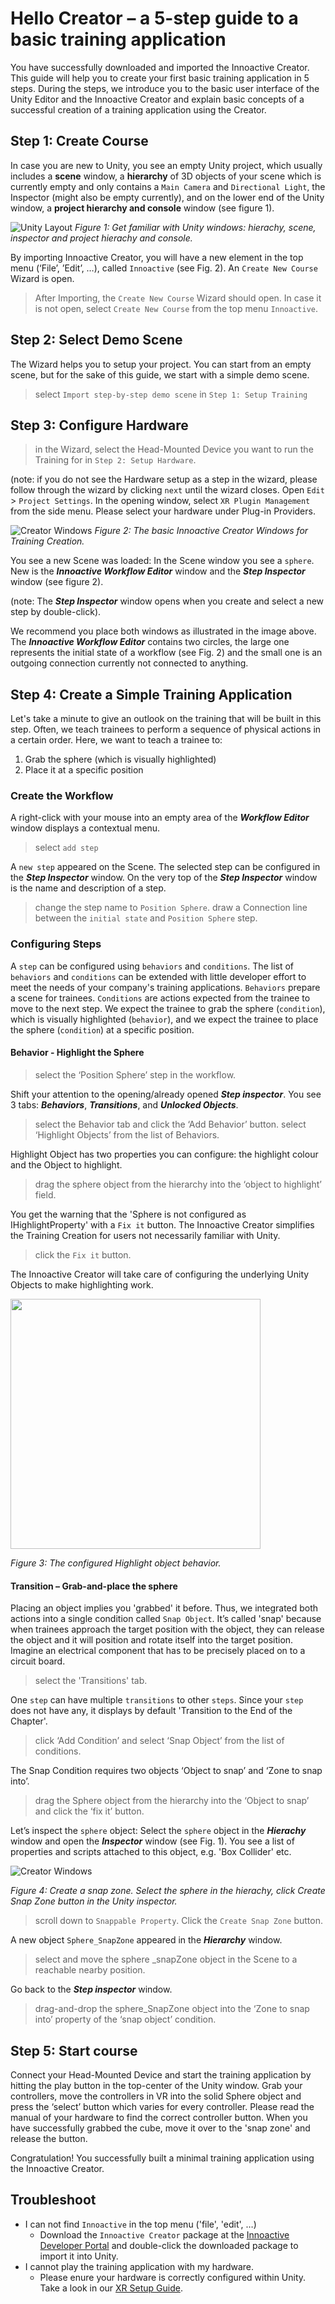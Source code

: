 # Hello Creator – a 5-step guide to a basic training application

You have successfully downloaded and imported the Innoactive Creator. This guide will help you to create your first basic training application in 5 steps. During the steps, we introduce you to the basic user interface of the Unity Editor and the Innoactive Creator and explain basic concepts of a successful creation of a training application using the Creator.

## Step 1: Create Course

In case you are new to Unity, you see an empty Unity project, which usually includes a **scene** window, a **hierarchy** of 3D objects of your scene which is currently empty and only contains a `Main Camera` and `Directional Light`, the Inspector (might also be empty currently), and on the lower end of the Unity window, a **project hierarchy and console** window (see figure 1).

![Unity Layout](../images/step-by-step-guides/unityWindows.jpg "Getting Familiar with Unity - The Unity Layout")
*Figure 1: Get familiar with Unity windows: hierachy, scene, inspector and project hierachy and console.*

By importing Innoactive Creator, you will have a new element in the top menu (‘File’, ’Edit’, …), called `Innoactive` (see Fig. 2). An `Create New Course` Wizard is open.

  > After Importing, the `Create New Course` Wizard should open. In case it is not open, select `Create New Course` from the top menu `Innoactive`.

## Step 2: Select Demo Scene

The Wizard helps you to setup your project. You can start from an empty scene, but for the sake of this guide, we start with a simple demo scene.

> select `Import step-by-step demo scene` in `Step 1: Setup Training`

## Step 3: Configure Hardware

> in the Wizard, select the Head-Mounted Device you want to run the Training for in `Step 2: Setup Hardware`.

(note: if you do not see the Hardware setup as a step in the wizard, please follow through the wizard by clicking `next` until the wizard closes. Open `Edit` > `Project Settings`. In the opening window, select `XR Plugin Management` from the side menu. Please select your hardware under Plug-in Providers.

![Creator Windows](../images/step-by-step-guides/creatorWindows.jpg "Getting Familiar with Unity - The Creator Layout")
*Figure 2: The basic Innoactive Creator Windows for Training Creation.*

You see a new Scene was loaded: In the Scene window you see a `sphere`. New is the ***Innoactive Workflow Editor*** window and the ***Step Inspector*** window (see figure 2). 

(note: The ***Step Inspector*** window opens when you create and select a new step by double-click). 

We recommend you place both windows as illustrated in the image above.
The ***Innoactive Workflow Editor*** contains two circles, the large one represents the initial state of a workflow (see Fig. 2) and the small one is an outgoing connection currently not connected to anything.

## Step 4: Create a Simple Training Application

Let's take a minute to give an outlook on the training that will be built in this step. Often, we teach trainees to perform a sequence of physical actions in a certain order. Here, we want to teach a trainee to:

1. Grab the sphere (which is visually highlighted)
2. Place it at a specific position

### Create the Workflow

A right-click with your mouse into an empty area of the ***Workflow Editor*** window displays a contextual menu.

> select `add step`

A `new step` appeared on the Scene. The selected step can be configured in the ***Step Inspector*** window. On the very top of the ***Step Inspector*** window is the name and description of a step.

> change the step name to `Position Sphere`.
> draw a Connection line between the `initial state` and `Position Sphere` step.

### Configuring Steps

A `step` can be configured using `behaviors` and `conditions`. The list of `behaviors` and `conditions` can be extended with little developer effort to meet the needs of your company's training applications. 
`Behaviors` prepare a scene for trainees. `Conditions` are actions expected from the trainee to move to the next step. We expect the trainee to grab the sphere (`condition`), which is visually highlighted (`behavior`), and we expect the trainee to place the sphere (`condition`) at a specific position.

#### Behavior - Highlight the Sphere

> select the ‘Position Sphere’ step in the workflow.

Shift your attention to the opening/already opened ***Step inspector***. You see 3 tabs: ***Behaviors***, ***Transitions***, and ***Unlocked Objects***.

> select the Behavior tab and click the ‘Add Behavior’ button.
> select ‘Highlight Objects’ from the list of Behaviors.

Highlight Object has two properties you can configure: the highlight colour and the Object to highlight.

> drag the sphere object from the hierarchy into the ‘object to highlight’ field.

You get the warning that the 'Sphere is not configured as IHighlightProperty' with a `Fix it` button. The Innoactive Creator simplifies the Training Creation for users not necessarily familiar with Unity.

> click the `Fix it` button.

The Innoactive Creator will take care of configuring the underlying Unity Objects to make highlighting work.

<img src="../images/step-by-step-guides/behavior.jpg" width="400">

 *Figure 3: The configured Highlight object behavior.*

#### Transition – Grab-and-place the sphere

Placing an object implies you 'grabbed' it before. Thus, we integrated both actions into a single condition called `Snap Object`. It’s called 'snap' because when trainees approach the target position with the object, they can release the object and it will position and rotate itself into the target position. Imagine an electrical component that has to be precisely placed on to a circuit board. 

> select the 'Transitions' tab.

One `step` can have multiple `transitions` to other `steps`. Since your `step` does not have any, it displays by default 'Transition to the End of the Chapter'.

> click ‘Add Condition’ and select ‘Snap Object’ from the list of conditions.

The Snap Condition requires two objects ‘Object to snap’ and ‘Zone to snap into’.

> drag the Sphere object from the hierarchy into the ‘Object to snap’ and click the ‘fix it’ button.

Let’s inspect the `sphere` object: Select the `sphere` object in the ***Hierachy*** window and open the ***Inspector*** window (see Fig. 1). You see a list of properties and scripts attached to this object, e.g. 'Box Collider' etc.

![Creator Windows](../images/step-by-step-guides/createSnapZone.jpg "Getting Familiar with Unity - The Creator Layout")

 *Figure 4: Create a snap zone. Select the sphere in the hierachy, click Create Snap Zone button in the Unity inspector.*

> scroll down to `Snappable Property`. Click the `Create Snap Zone` button.

A new object `Sphere_SnapZone` appeared in the ***Hierarchy*** window.

> select and move the sphere _snapZone object in the Scene to a reachable nearby position.

Go back to the ***Step inspector*** window.
> drag-and-drop the sphere_SnapZone object into the ‘Zone to snap into’ property of the ‘snap object’ condition.

## Step 5: Start course

Connect your Head-Mounted Device and start the training application by hitting the play button in the top-center of the Unity window. Grab your controllers, move the controllers in VR into the solid Sphere object and press the ‘select’ button which varies for every controller. Please read the manual of your hardware to find the correct controller button. When you have successfully grabbed the cube, move it over to the 'snap zone' and release the button.

Congratulation! You successfully built a minimal training application using the Innoactive Creator.

## Troubleshoot

- I can not find `Innoactive` in the top menu ('file', 'edit', …)
  - Download the `Innoactive Creator` package at the [Innoactive Developer Portal](http://developers.innoactive.de/creator/releases/) and double-click the downloaded package to import it into Unity. 
- I cannot play the training application with my hardware.
  - Please enure your hardware is correctly configured within Unity. Take a look in our [XR Setup Guide](../setup-guides/03-xr-setup.md).
